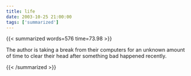 ```yaml
---
title: life
date: 2003-10-25 21:00:00
tags: ['summarized']
---
```


{{< summarized words=576 time=73.98 >}}

The author is taking a break from their computers for an unknown amount of time to clear their head after something bad happened recently.

{{< /summarized >}}